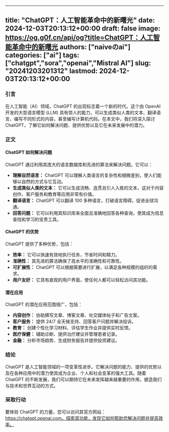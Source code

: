
---
title: "ChatGPT：人工智能革命中的新曙光"
date: 2024-12-03T20:13:12+00:00
draft: false
image: https://og.g0f.cn/api/og?title=ChatGPT：人工智能革命中的新曙光
authors: ["naiveのai"]
categories: ["ai"]
tags: ["chatgpt","sora","openai","Mistral AI"]
slug: "20241203201312"
lastmod: 2024-12-03T20:13:12+00:00
---
### 引言

在人工智能（AI）领域，ChatGPT 的出现标志着一个新的时代。这个由 OpenAI 开发的大型语言模型 (LLM) 具有惊人的能力，可以生成类似人类的文本、翻译语言、编写不同形式的内容，甚至编写计算机代码。在本文中，我们将深入探讨 ChatGPT，了解它如何解决问题、提供优势以及它在未来发展中的潜力。

### 正文

#### ChatGPT 如何解决问题

ChatGPT 通过利用其庞大的语言数据库和先进的算法来解决问题。它可以：

- **理解自然语言：** ChatGPT 可以理解人类语言的复杂性和细微差别，使人们能够以自然的方式与它互动。
- **生成类似人类的文本：** 它可以生成流畅、连贯且引人入胜的文本，这对于内容创作、客户服务和教育等应用非常有价值。
- **翻译语言：** ChatGPT 可以翻译 100 多种语言，打破语言障碍，促进全球沟通。
- **回答问题：** 它可以利用其知识库来全面且准确地回答各种查询，使其成为信息查找和学习的宝贵工具。

#### ChatGPT 的优势

ChatGPT 提供了多种优势，包括：

- **效率：** 它可以快速有效地执行任务，节省时间和精力。
- **准确性：** 其先进的算法确保了高水平的准确性和可靠性。
- **可扩展性：** ChatGPT 可以根据需要进行扩展，以满足各种规模的组织的需求。
- **用户友好：** 它具有直观的用户界面，使任何人都可以轻松访问其功能。

#### 潜在应用

ChatGPT 的潜在应用范围很广，包括：

- **内容创作：** 协助撰写文章、博客文章、社交媒体帖子和广告文案。
- **客户服务：** 提供 24/7 全天候支持、回答客户问题并解决投诉。
- **教育：** 创建个性化学习材料、评估学生作业并提供实时反馈。
- **医疗保健：** 辅助诊断、提供治疗建议并管理患者记录。
- **金融：** 分析市场趋势、生成财务报告并提供投资建议。

### 结论

ChatGPT 是人工智能领域的一项变革性进步。它解决问题的能力、提供的优势以及在各种应用中的潜力使其成为企业、个人和社会变革的强大工具。随着 ChatGPT 的不断发展，我们可以期待它在未来发挥越来越重要的作用，塑造我们与技术和世界互动的方式。

### 采取行动

要体验 ChatGPT 的力量，您可以访问其官方网站：https://chatgpt.openai.com。探索其功能，发现它如何帮助您解决问题并提高效率。